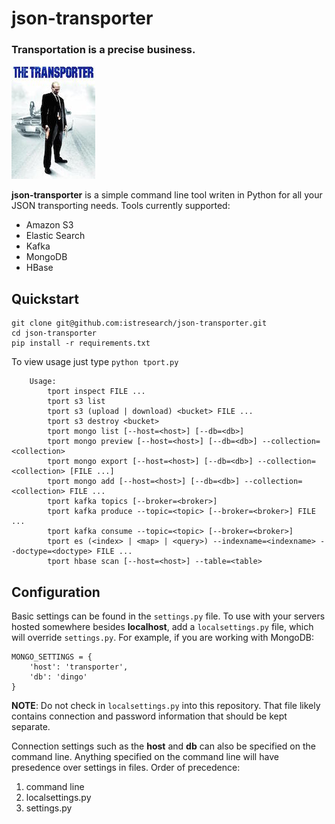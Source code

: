 # json-transporter
### Transportation is a precise business.

![alt tag](transporter.jpg)

**json-transporter** is a simple command line tool writen in Python for all your JSON transporting needs.  Tools currently supported:

- Amazon S3
- Elastic Search
- Kafka
- MongoDB
- HBase

## Quickstart
```
git clone git@github.com:istresearch/json-transporter.git
cd json-transporter
pip install -r requirements.txt
```
To view usage just type `python tport.py`
```
    Usage:
        tport inspect FILE ...
        tport s3 list
        tport s3 (upload | download) <bucket> FILE ...
        tport s3 destroy <bucket>
        tport mongo list [--host=<host>] [--db=<db>]
        tport mongo preview [--host=<host>] [--db=<db>] --collection=<collection>
        tport mongo export [--host=<host>] [--db=<db>] --collection=<collection> [FILE ...]
        tport mongo add [--host=<host>] [--db=<db>] --collection=<collection> FILE ...
        tport kafka topics [--broker=<broker>]
        tport kafka produce --topic=<topic> [--broker=<broker>] FILE ...
        tport kafka consume --topic=<topic> [--broker=<broker>]
        tport es (<index> | <map> | <query>) --indexname=<indexname> --doctype=<doctype> FILE ...
        tport hbase scan [--host=<host>] --table=<table>
```

## Configuration
Basic settings can be found in the `settings.py` file.  To use with your servers hosted somewhere besides **localhost**, add a `localsettings.py` file, which will override `settings.py`.  For example, if you are working with MongoDB:

```
MONGO_SETTINGS = {
    'host': 'transporter',
    'db': 'dingo'
}
```

**NOTE**:  Do not check in `localsettings.py` into this repository.  That file likely contains connection and password information that should be kept separate.

Connection settings such as the **host** and **db** can also be specified on the command line.  Anything specified on the command line will have presedence over settings in files.  Order of precedence:  

1.  command line
2.  localsettings.py
3.  settings.py

